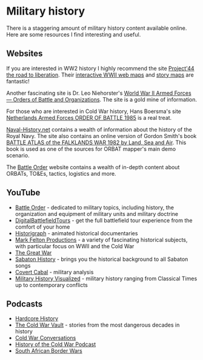# Military history

There is a staggering amount of military history content available online. Here are some resources I find interesting
and useful.

## Websites

If you are interested in WW2 history I highly recommend the
site [Project'44 the road to liberation](https://www.project44.ca/). Their [interactive
WWII web maps](https://map.project44.ca/) and [story maps](https://map.project44.ca/story-maps) are fantastic!

Another fascinating site is Dr. Leo
Niehorster's [World War II Armed Forces — Orders of Battle and Organizations](http://niehorster.org/). The site
is a gold mine of information.

For those who are interested in Cold War history, Hans Boersma's
site [Netherlands Armed Forces ORDER OF BATTLE 1985](https://www.orbat85.nl/) is a
real treat.

[Naval-History.net](https://www.naval-history.net/index.htm) contains a wealth of information about the history of the
Royal Navy. The site also contains an online
version of Gordon Smith's
book [BATTLE ATLAS of the FALKLANDS WAR 1982 by Land, Sea and Air](https://www.naval-history.net/NAVAL1982FALKLANDS.htm).
This book is used as one of
the sources for ORBAT mapper's main demo scenario.

The [Battle Order](https://www.battleorder.org/) website contains a wealth of in-depth content about ORBATs, TO&Es,
tactics, logistics and more.

## YouTube

- [Battle Order](https://www.youtube.com/@BattleOrder) - dedicated to military topics, including history, the
  organization and equipment of military units and military doctrine
- [DigitalBattlefieldTours](https://www.youtube.com/@DigitalBattlefieldTours) - get the full battlefield tour experience
  from the comfort of your home
- [Historigraph](https://www.youtube.com/@historigraph) - animated historical documentaries
- [Mark Felton Productions](https://www.youtube.com/@MarkFeltonProductions) - a variety of fascinating historical
  subjects, with particular focus on WWII and the Cold War
- [The Great War](https://www.youtube.com/@TheGreatWarSeries)
- [Sabaton History](https://www.youtube.com/@SabatonHistory) - brings you the historical background to all Sabaton songs
- [Covert Cabal](https://www.youtube.com/@CovertCabal) - military analysis
- [Military History Visualized](https://www.youtube.com/@MilitaryHistoryVisualized) - military history ranging from
  Classical Times up to contemporary conflicts

## Podcasts

- [Hardcore History](https://www.dancarlin.com/hardcore-history-series/)
- [The Cold War Vault](https://www.coldwarvault.com/) - stories from the most dangerous decades in history
- [Cold War Conversations](https://coldwarconversations.com/)
- [History of the Cold War Podcast](https://www.historyofthecoldwarpodcast.com/)
- [South African Border Wars](https://www.abwarpodcast.com/south-african-border-wars)
